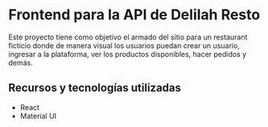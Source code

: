 # Frontend para la API de Delilah Resto

Este proyecto tiene como objetivo el armado del sitio para un restaurant ficticio donde de manera visual los usuarios puedan crear un usuario, ingresar a la plataforma, ver los productos disponibles, hacer pedidos y demás.

## Recursos y tecnologías utilizadas

- React
- Material UI
